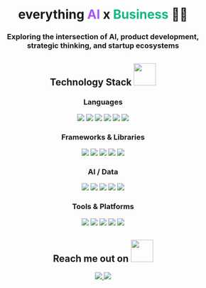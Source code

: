 <h1 align="center">
  everything <span style="color:#a855f7;">AI</span> x <span style="color:#10b981;">Business</span> 💼🤖
</h1>
<h3 align="center">Exploring the intersection of AI, product development, strategic thinking, and startup ecosystems</h3>

<p align="center">

</p>

<h2 align="center">Technology Stack <img src="https://github.com/Vincenzo-Milano/Vincenzo-Milano/blob/main/images/laptop.gif" width="50"></h2>

<!-- Languages -->
<h3 align="center">Languages</h3>
<p align="center">
  <img src="https://img.shields.io/badge/-Python-3776AB?style=flat-square&logo=python&logoColor=white"/>
  <img src="https://img.shields.io/badge/-C++-00599C?style=flat-square&logo=c%2B%2B&logoColor=white"/>
  <img src="https://img.shields.io/badge/-Java-007396?style=flat-square&logo=java&logoColor=white"/>
  <img src="https://img.shields.io/badge/-HTML5-E34F26?style=flat-square&logo=html5&logoColor=white"/>
  <img src="https://img.shields.io/badge/-CSS3-1572B6?style=flat-square&logo=css3"/>
  <img src="https://img.shields.io/badge/-JavaScript-F7DF1E?style=flat-square&logo=javascript&logoColor=black"/>
</p>

<!-- Frameworks & Libraries -->
<h3 align="center">Frameworks & Libraries</h3>
<p align="center">
  <img src="https://img.shields.io/badge/-React-20232A?style=flat-square&logo=react"/>
  <img src="https://img.shields.io/badge/-Next.js-000000?style=flat-square&logo=nextdotjs&logoColor=white"/>
  <img src="https://img.shields.io/badge/-TailwindCSS-06B6D4?style=flat-square&logo=tailwindcss&logoColor=white"/>
  <img src="https://img.shields.io/badge/-Node.js-339933?style=flat-square&logo=nodedotjs&logoColor=white"/>
  <img src="https://img.shields.io/badge/-Express-000000?style=flat-square&logo=express&logoColor=white"/>
</p>

<!-- AI / Data -->
<h3 align="center">AI / Data</h3>
<p align="center">
  <img src="https://img.shields.io/badge/-Pandas-150458?style=flat-square&logo=pandas&logoColor=white"/>
  <img src="https://img.shields.io/badge/-NumPy-013243?style=flat-square&logo=numpy&logoColor=white"/>
  <img src="https://img.shields.io/badge/-OpenAI-412991?style=flat-square&logo=openai&logoColor=white"/>
  <img src="https://img.shields.io/badge/-LangChain-000000?style=flat-square&logo=langchain&logoColor=white"/>
  <img src="https://img.shields.io/badge/-Microsoft%20Power%20Automate-0078D4?style=flat-square&logo=microsoftpowerautomate&logoColor=white"/>
</p>

<!-- Tools & Platforms -->
<h3 align="center">Tools & Platforms</h3>
<p align="center">
  <img src="https://img.shields.io/badge/-Git-F05032?style=flat-square&logo=git&logoColor=white"/>
  <img src="https://img.shields.io/badge/-GitHub-181717?style=flat-square&logo=github&logoColor=white"/>
  <img src="https://img.shields.io/badge/-Figma-F24E1E?style=flat-square&logo=figma&logoColor=white"/>
  <img src="https://img.shields.io/badge/-Metabase-509EE3?style=flat-square&logo=metabase&logoColor=white"/>
  <img src="https://img.shields.io/badge/-Shopify-7AB55C?style=flat-square&logo=shopify&logoColor=white"/>
</p>

<h2 align="center">Reach me out on <img src="https://media0.giphy.com/media/jqNPzdTTxQfOgOqpO4/source.gif" width="50"></h2>
<p align="center">
<a href="mailto:joseph.bath@live.com">
  <img src="https://img.shields.io/badge/-Joseph Bath-c14438?style=flat-square&logo=Gmail&logoColor=white"/>
</a>
<a href="https://www.linkedin.com/in/josephbath/">
  <img src="https://img.shields.io/badge/-Joseph Bath-blue?style=flat-square&logo=Linkedin&logoColor=white"/>
</a>
</p>
